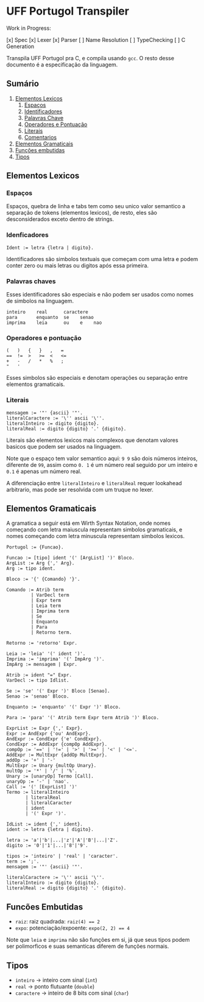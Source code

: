 # UFF Portugol Transpiler

Work in Progress:

 [x] Spec
 [x] Lexer
 [x] Parser
 [ ] Name Resolution
 [ ] TypeChecking
 [ ] C Generation

Transpila UFF Portugol pra C, e compila usando `gcc`.
O resto desse documento é a especificação da linguagem.

## Sumário

1. [Elementos Lexicos](#elementoslexicos)
    1.  [Espaços](#espaços)
    2.  [Identificadores](#identificadores)
    3.  [Palavras Chave](#palavraschave)
    4.  [Operadores e Pontuação](#operadoresepontuacao)
    5.  [Literais](#literais)
    6.  [Comentarios](#comentarios)
2. [Elementos Gramaticais](#elementosgramaticais)
3. [Funções embutidas](#funcoesembutidas)
4. [Tipos](#tipos)

## Elementos Lexicos <a name="elementoslexicos"/>

### Espaços <a name="espacos"/>

Espaços, quebra de linha e tabs tem como seu unico valor semantico
a separação de tokens (elementos lexicos), de resto,
eles são desconsiderados exceto dentro de strings.

### Idenficadores <a name="identificadores"/>

```
Ident := letra {letra | digito}.
```

Identificadores são simbolos textuais que começam com uma letra
e podem conter zero ou mais letras ou digitos após essa primeira.

### Palavras chaves <a name="palavraschave"/>

Esses identificadores são especiais e não podem ser usados
como nomes de simbolos na linguagem.

```
inteiro    real      caractere
para       enquanto  se    senao
imprima    leia      ou    e    nao
```

### Operadores e pontuação <a name="operadoresepontuacao"/>

```
(   )   {   }   ,   =
==  !=  >   >=  <   <=
+   -   /   *   %   ;
"   '
```

Esses simbolos são especiais e denotam operações ou separação
entre elementos gramaticais.

### Literais <a name="literais"/>

```
mensagem := '"' {ascii} '"'.
literalCaractere := '\'' ascii '\''.
literalInteiro := digito {digito}.
literalReal := digito {digito} '.' {digito}.
```

Literais são elementos lexicos mais complexos que denotam valores
basicos que podem ser usados na linguagem.

Note que o espaço tem valor semantico aqui: `9 9` são dois números
inteiros, diferente de `99`, assim como `0. 1` é um número real seguido por um inteiro
e `0.1` é apenas um número real.

A diferenciação entre `literalInteiro` e `literalReal` requer lookahead arbitrario,
mas pode ser resolvida com um truque no lexer.

## Elementos Gramaticais <a name="elementosgramaticais"/>

A gramatica a seguir está em Wirth Syntax Notation, onde nomes começando com
letra maiuscula representam simbolos gramaticais, e nomes começando com
letra minuscula representam simbolos lexicos.

```ebnf
Portugol := {Funcao}.

Funcao := [tipo] ident '(' [ArgList] ')' Bloco.
ArgList := Arg {',' Arg}.
Arg := tipo ident.

Bloco := '{' {Comando} '}'.

Comando := Atrib term
         | VarDecl term
         | Expr term
         | Leia term
         | Imprima term
         | Se
         | Enquanto
         | Para
         | Retorno term.

Retorno := 'retorno' Expr.

Leia := 'leia' '(' ident ')'.
Imprima := 'imprima' '(' ImpArg ')'.
ImpArg := mensagem | Expr.

Atrib := ident "=" Expr.
VarDecl := tipo Idlist.

Se := 'se' '(' Expr ')' Bloco [Senao].
Senao := 'senao' Bloco.

Enquanto := 'enquanto' '(' Expr ')' Bloco.

Para := 'para' '(' Atrib term Expr term Atrib ')' Bloco.

ExprList := Expr {',' Expr}.
Expr := AndExpr {'ou' AndExpr}.
AndExpr := CondExpr {'e' CondExpr}.
CondExpr := AddExpr {compOp AddExpr}.
compOp := '==' | '!=' | '>' | '>=' | '<' | '<='.
AddExpr := MultExpr {addOp MultExpr}.
addOp := '+' | '-'
MultExpr := Unary {multOp Unary}.
multOp := '*' | '/' | '%'.
Unary := [unaryOp] Termo [Call].
unaryOp := '-' | 'nao'.
Call := '(' [ExprList] ')' 
Termo := literalInteiro
       | literalReal
       | literalCaracter
       | ident
       | '(' Expr ')'.

IdList := ident {',' ident}.
ident := letra {letra | digito}.

letra := 'a'|'b'|...|'z'|'A'|'B'|...|'Z'.
digito := '0'|'1'|...|'8'|'9'.

tipos := 'inteiro' | 'real' | 'caracter'.
term := ';'.
mensagem := '"' {ascii} '"'.

literalCaractere := '\'' ascii '\''.
literalInteiro := digito {digito}.
literalReal := digito {digito} '.' {digito}.
```

## Funcões Embutidas <a name="funcoesembutidas"/>

 - `raiz`: raiz quadrada: `raiz(4) == 2`
 - `expo`: potenciação/expoente: `expo(2, 2) == 4`

Note que `leia` e `imprima` não são funções em si, já que
seus tipos podem ser polimorficos e suas semanticas diferem de 
funções normais.

## Tipos <a name="tipos"/>

 - `inteiro` -> inteiro com sinal (`int`)
 - `real` -> ponto flutuante (`double`)
 - `caractere` -> inteiro de 8 bits com sinal (`char`)